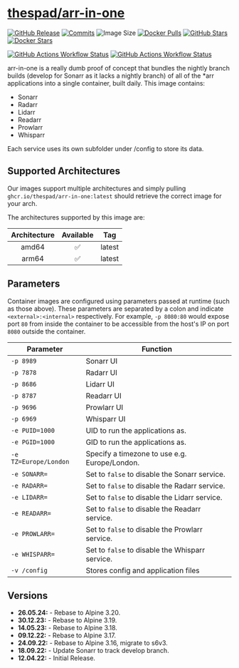 # [thespad/arr-in-one](https://github.com/thespad/docker-arr-in-one)

[![GitHub Release](https://img.shields.io/github/release/thespad/docker-arr-in-one.svg?color=26689A&labelColor=555555&logoColor=ffffff&style=for-the-badge&logo=github&include_prereleases)](https://github.com/thespad/docker-arr-in-one/releases)
[![Commits](https://img.shields.io/github/commits-since/thespad/docker-arr-in-one/latest?color=26689A&include_prereleases&logo=github&style=for-the-badge)](https://github.com/TheSpad/docker-arr-in-one/commits/main)
![Image Size](https://img.shields.io/docker/image-size/thespad/arr-in-one/latest?color=26689A&labelColor=555555&logoColor=ffffff&style=for-the-badge&label=Size)
[![Docker Pulls](https://img.shields.io/docker/pulls/thespad/arr-in-one.svg?color=26689A&labelColor=555555&logoColor=ffffff&style=for-the-badge&label=pulls&logo=docker)](https://hub.docker.com/r/thespad/arr-in-one)
[![GitHub Stars](https://img.shields.io/github/stars/thespad/docker-arr-in-one.svg?color=26689A&labelColor=555555&logoColor=ffffff&style=for-the-badge&logo=github)](https://github.com/thespad/docker-arr-in-one)
[![Docker Stars](https://img.shields.io/docker/stars/thespad/arr-in-one.svg?color=26689A&labelColor=555555&logoColor=ffffff&style=for-the-badge&label=stars&logo=docker)](https://hub.docker.com/r/thespad/arr-in-one)

[![GitHub Actions Workflow Status](https://img.shields.io/github/actions/workflow/status/thespad/docker-arr-in-one/call-check-and-release.yml?labelColor=555555&logoColor=ffffff&style=for-the-badge&logo=github&label=Check%20For%20Upstream%20Updates)](https://github.com/thespad/docker-arr-in-one/actions/workflows/call-check-and-release.yml)
[![GitHub Actions Workflow Status](https://img.shields.io/github/actions/workflow/status/thespad/docker-arr-in-one/call-build-image.yml?style=for-the-badge&logo=github&labelColor=555555&logocolor=ffffff&label=Build%20Image)](https://github.com/thespad/docker-arr-in-one/actions/workflows/call-build-image.yml)

arr-in-one is a really dumb proof of concept that bundles the nightly branch builds (develop for Sonarr as it lacks a nightly branch) of all of the *arr applications into a single container, built daily. This image contains:

* Sonarr
* Radarr
* Lidarr
* Readarr
* Prowlarr
* Whisparr

Each service uses its own subfolder under /config to store its data.

## Supported Architectures

Our images support multiple architectures and simply pulling `ghcr.io/thespad/arr-in-one:latest` should retrieve the correct image for your arch.

The architectures supported by this image are:

| Architecture | Available | Tag |
| :----: | :----: | ---- |
| amd64 | ✅ | latest |
| arm64 | ✅ | latest |

## Parameters

Container images are configured using parameters passed at runtime (such as those above). These parameters are separated by a colon and indicate `<external>:<internal>` respectively. For example, `-p 8080:80` would expose port `80` from inside the container to be accessible from the host's IP on port `8080` outside the container.

| Parameter | Function |
| ---- | --- |
| `-p 8989` | Sonarr UI |
| `-p 7878` | Radarr UI |
| `-p 8686` | Lidarr UI |
| `-p 8787` | Readarr UI |
| `-p 9696` | Prowlarr UI |
| `-p 6969` | Whisparr UI |
| `-e PUID=1000` | UID to run the applications as. |
| `-e PGID=1000` | GID to run the applications as. |
| `-e TZ=Europe/London` | Specify a timezone to use e.g. Europe/London. |
| `-e SONARR=` | Set to `false` to disable the Sonarr service. |
| `-e RADARR=` | Set to `false` to disable the Radarr service. |
| `-e LIDARR=` | Set to `false` to disable the Lidarr service. |
| `-e READARR=` | Set to `false` to disable the Readarr service. |
| `-e PROWLARR=` | Set to `false` to disable the Prowlarr service. |
| `-e WHISPARR=` | Set to `false` to disable the Whisparr service. |
| `-v /config` | Stores config and application files |

## Versions

* **26.05.24:** - Rebase to Alpine 3.20.
* **30.12.23:** - Rebase to Alpine 3.19.
* **14.05.23:** - Rebase to Alpine 3.18.
* **09.12.22:** - Rebase to Alpine 3.17.
* **24.09.22:** - Rebase to Alpine 3.16, migrate to s6v3.
* **18.09.22:** - Update Sonarr to track develop branch.
* **12.04.22:** - Initial Release.
